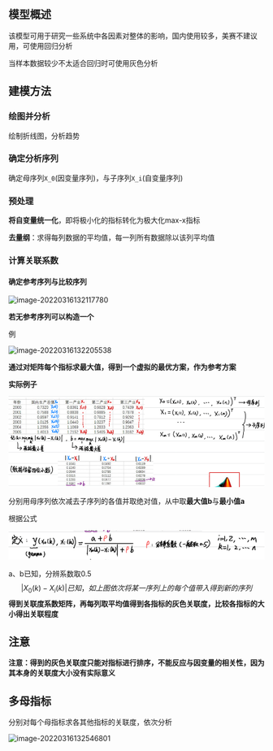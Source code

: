 ## 模型概述

该模型可用于研究一些系统中各因素对整体的影响，国内使用较多，美赛不建议用，可使用回归分析

当样本数据较少不太适合回归时可使用灰色分析



## 建模方法



### 绘图并分析

绘制折线图，分析趋势



### 确定分析序列

确定母序列`X_0`(因变量序列)，与子序列`X_i`(自变量序列)



### 预处理

**将自变量统一化**，即将极小化的指标转化为极大化max-x指标

**去量纲**：求得每列数据的平均值，每一列所有数据除以该列平均值



### 计算关联系数



#### **确定参考序列与比较序列**

![image-20220316132117780](C:\Users\Mirai\AppData\Roaming\Typora\typora-user-images\image-20220316132117780.png)



**若无参考序列可以构造一个**

例

![image-20220316132205538](C:\Users\Mirai\AppData\Roaming\Typora\typora-user-images\image-20220316132205538.png)

**通过对矩阵每个指标求最大值，得到一个虚拟的最优方案，作为参考方案**



**实际例子**

![image-20220118162434073](https://raw.githubusercontent.com/Chikie920/Mark/266f340e02a18857d4b3a9093f7577d9027fd0d3/Sources/images_math/image-20220118162434073.png)

分别用母序列依次减去子序列的各值并取绝对值，从中取**最大值b**与**最小值a**



根据公式

![image-20220118162751526](https://raw.githubusercontent.com/Chikie920/Mark/266f340e02a18857d4b3a9093f7577d9027fd0d3/Sources/images_math/image-20220118162751526.png)

a、b已知，分辨系数取0.5
$$
|X_0(k)-X_i(k)|已知，如上图
依次将某一序列上的每个值带入得到新的序列
$$
**得到关联度系数矩阵，再每列取平均值得到各指标的灰色关联度，比较各指标的大小得出关联程度**



## 注意

**注意：得到的灰色关联度只能对指标进行排序，不能反应与因变量的相关性，因为其本身的关联度大小没有实际意义**



## 多母指标

分别对每个母指标求各其他指标的关联度，依次分析



![image-20220316132546801](C:\Users\Mirai\AppData\Roaming\Typora\typora-user-images\image-20220316132546801.png)

